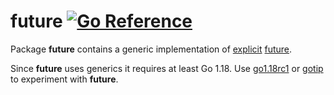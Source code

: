 future
[![Go Reference](https://pkg.go.dev/badge/github.com/solsw/future.svg)](https://pkg.go.dev/github.com/solsw/future/v2)
=======


Package **future** contains a generic implementation of [explicit](https://en.wikipedia.org/wiki/Futures_and_promises#Implicit_vs._explicit) [future](https://en.wikipedia.org/wiki/Futures_and_promises).

Since **future** uses generics it requires at least Go 1.18.
Use [go1.18rc1](https://go.dev/dl/#go1.18rc1) or [gotip](https://pkg.go.dev/golang.org/dl/gotip) to experiment with **future**.